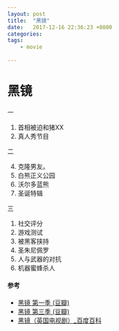 ```yaml
---
layout: post
title:  "黑镜"
date:   2017-12-16 22:36:23 +0800
categories:  
tags: 
    - movie
    
---
```


# 黑镜 #

一

1. 首相被迫和猪XX
2. 真人秀节目

二
 
4. 克隆男友。
5. 白熊正义公园
6. 沃尔多蓝熊
7. 圣诞特辑

三

1.  社交评分
2.  游戏测试
3.  被黑客挟持
4.  圣朱尼佩罗
5.  人与武器的对抗
6.  机器蜜蜂杀人


#### 参考 ####

* [黑镜 第一季 (豆瓣)](https://movie.douban.com/subject/7054120/)
* [黑镜 第三季 (豆瓣)](https://movie.douban.com/subject/25966044/)
* [黑镜（英国电视剧）_百度百科](https://baike.baidu.com/item/黑镜/30781?fromtitle=黑镜子&fromid=7138052)